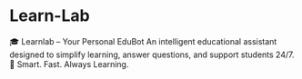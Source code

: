 # Learn-Lab
🎓 Learnlab – Your Personal EduBot An intelligent educational assistant designed to simplify learning, answer questions, and support students 24/7. 🤖 Smart. Fast. Always Learning.
